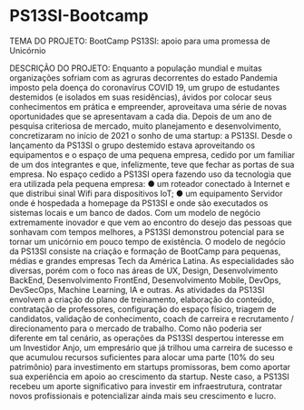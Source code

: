 # PS13SI-Bootcamp
TEMA DO PROJETO:
BootCamp PS13SI: apoio para uma promessa de Unicórnio

DESCRIÇÃO DO PROJETO:
Enquanto a população mundial e muitas organizações sofriam com as agruras
decorrentes do estado Pandemia imposto pela doença do coronavírus COVID
19, um grupo de estudantes destemidos (e isolados em suas residências),
ávidos por colocar seus conhecimentos em prática e empreender, aproveitava
uma série de novas oportunidades que se apresentavam a cada dia. Depois de
um ano de pesquisa criteriosa de mercado, muito planejamento e
desenvolvimento, concretizaram no início de 2021 o sonho de uma startup: a
PS13SI. Desde o lançamento da PS13SI o grupo destemido estava
aproveitando os equipamentos e o espaço de uma pequena empresa, cedido
por um familiar de um dos integrantes e que, infelizmente, teve que fechar as
portas de sua empresa. No espaço cedido a PS13SI opera fazendo uso da
tecnologia que era utilizada pela pequena empresa:
● um roteador conectado à Internet e que distribui sinal Wifi para
dispositivos IoT;
● um equipamento Servidor onde é hospedada a homepage da
PS13SI e onde são executados os sistemas locais e um banco de
dados.
Com um modelo de negócio extremamente inovador e que vem ao encontro do
desejo das pessoas que sonhavam com tempos melhores, a PS13SI
demonstrou potencial para se tornar um unicórnio em pouco tempo de
existência. O modelo de negócio da PS13SI consiste na criação e formação de
BootCamp para pequenas, médias e grandes empresas Tech da América
Latina. As especialidades são diversas, porém com o foco nas áreas de UX,
Design, Desenvolvimento BackEnd, Desenvolvimento FrontEnd,
Desenvolvimento Mobile, DevOps, DevSecOps, Machine Learning, IA e outras.
As atividades da PS13SI envolvem a criação do plano de treinamento,
elaboração do conteúdo, contratação de professores, configuração do espaço
físico, triagem de candidatos, validação de conhecimento, coach de carreira e
recrutamento / direcionamento para o mercado de trabalho.
Como não poderia ser diferente em tal cenário, as operações da PS13SI
despertou interesse em um Investidor Anjo, um empresário que já trilhou uma
carreira de sucesso e que acumulou recursos suficientes para alocar uma parte
(10% do seu patrimônio) para investimento em startups promissoras, bem
como aportar sua experiência em apoio ao crescimento da startup. Neste caso,
a PS13SI recebeu um aporte significativo para investir em infraestrutura,
contratar novos profissionais e potencializar ainda mais seu crescimento e
lucro.
